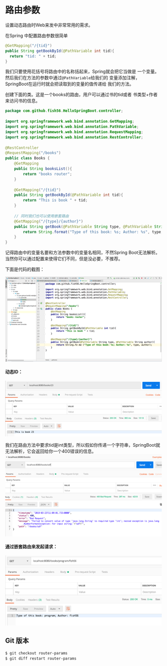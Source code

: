 # 路由参数
设置动态路由时Web来发中非常常用的需求。

在Spring 中配置路由参数很简单

``` java
@GetMapping("/{tid}")
public String getBookById(@PathVariable int tid){
  return "tid: " + tid;
}
```
我们只要使用花括号将路由中的名称括起来，Spring就会把它当做是
一个变量。然后我们在方法的参数中通过`@PathVariable`给我们的
变量添加注解，SpringBoot在运行时就会把读取到的变量的值传递给
我们的方法。

创建下面的类。这是一个books的路由，用户可以通过书的tid或者
书类型+作者来访问书的信息。

``` java
package com.github.fish56.HelloSpringBoot.controller;

import org.springframework.web.bind.annotation.GetMapping;
import org.springframework.web.bind.annotation.PathVariable;
import org.springframework.web.bind.annotation.RequestMapping;
import org.springframework.web.bind.annotation.RestController;

@RestController
@RequestMapping("/books")
public class Books {
    @GetMapping
    public String booksList(){
        return "books router";
    }

    @GetMapping("/{tid}")
    public String getBookById(@PathVariable int tid){
        return "This is book " + tid;
    }

    // 同时我们也可以使用嵌套路由
    @GetMapping("/{type}/{author}")
    public String getBook(@PathVariable String type, @PathVariable String author){
        return String.format("Type of this book: %s; Author: %s", type, author);
    }
}
```
记得路由中的变量名要和方法参数中的变量名相同，不然Spring Boot无法解析。当然你可以通过配置来使得它们不同，但是没必要，不推荐。



下面是代码的截图：

![](./router/idea.png)

#### 动态ID：
![](./router/tid.png)



我们在路由方法中要求tid是int类型，所以假如你传递一个字符串，SpringBoot就无法解析，它会返回给你一个400错误的信息。
![](./router/err.png)

#### 通过嵌套路由来发起请求：

![](./router/type.png)

## Git 版本

``` bash
$ git checkout router-params
$ git diff restart router-params 
```